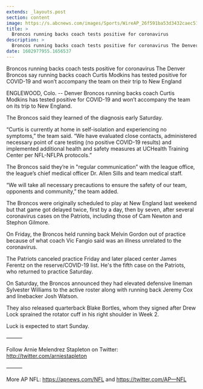 ```yaml
--- 
extends: _layouts.post 
section: content 
image: https://s.abcnews.com/images/Sports/WireAP_26f591ba53d3432caec51f7d93fc0fd0_16x9_992.jpg 
title: > 
  Broncos running backs coach tests positive for coronavirus 
description: > 
  Broncos running backs coach tests positive for coronavirus The Denver Broncos say running backs coach Curtis Modkins has tested positive for COVID-19 and won’t accompany the team on their trip to New EnglandENGLEWOOD, Colo. -- Denver Broncos running backs coach Curtis Modkins has tested positive for COVID-19 and won’t accompany the team on its trip to New England.“We will take all necessary precautions to ensure the safety of our team, opponents and community,” the team added.On Friday, the Broncos held running back Melvin Gordon out of practice because of what coach Vic Fangio said was an illness unrelated to the coronavirus.The Patriots canceled practice Friday and later placed center James Ferentz on the reserve/COVID-19 list.On Saturday, the Broncos announced they had elevated defensive lineman Sylvester Williams to the active roster along with running back Jeremy Cox and linebacker Josh Watson. 
date: 1602977955.1656537 
--- 
```

Broncos running backs coach tests positive for coronavirus The Denver Broncos say running backs coach Curtis Modkins has tested positive for COVID-19 and won’t accompany the team on their trip to New England

ENGLEWOOD, Colo. -- Denver Broncos running backs coach Curtis Modkins has tested positive for COVID-19 and won’t accompany the team on its trip to New England.

The Broncos said they learned of the diagnosis early Saturday.

“Curtis is currently at home in self-isolation and experiencing no symptoms,” the team said. “We have evaluated close contacts, administered necessary point of care testing (no positive COVID-19 results) and implemented additional health and safety measures at UCHealth Training Center per NFL-NFLPA protocols.”

The Broncos said they’re in "regular communication” with the league office, the league’s chief medical officer Dr. Allen Sills and team medical staff.

“We will take all necessary precautions to ensure the safety of our team, opponents and community,” the team added.

The Broncos were originally scheduled to play at New England last weekend but that game got delayed twice, first by a day, then by seven, after several coronavirus cases on the Patriots, including those of Cam Newton and Stephon Gilmore.

On Friday, the Broncos held running back Melvin Gordon out of practice because of what coach Vic Fangio said was an illness unrelated to the coronavirus.

The Patriots canceled practice Friday and later placed center James Ferentz on the reserve/COVID-19 list. He's the fifth case on the Patriots, who returned to practice Saturday.

On Saturday, the Broncos announced they had elevated defensive lineman Sylvester Williams to the active roster along with running back Jeremy Cox and linebacker Josh Watson.

They also released quarterback Blake Bortles, whom they signed after Drew Lock sprained the rotator cuff in his right shoulder in Week 2.

Luck is expected to start Sunday.

———

Follow Arnie Melendrez Stapleton on Twitter: http://twitter.com/arniestapleton

———

More AP NFL: https://apnews.com/NFL and https://twitter.com/AP—NFL